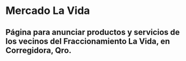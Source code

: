 # Mercado La Vida
## Página para anunciar productos y servicios de los vecinos del Fraccionamiento La Vida, en Corregidora, Qro.
